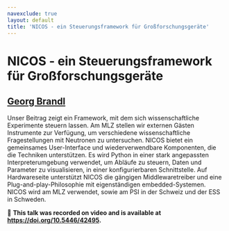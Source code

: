 ```yaml
---
navexclude: true
layout: default
title: 'NICOS - ein Steuerungsframework für Großforschungsgeräte'
---
```


# NICOS - ein Steuerungsframework für Großforschungsgeräte

## [Georg Brandl](../../speaker/RZEXJG/)

Unser Beitrag zeigt ein Framework, mit dem sich wissenschaftliche Experimente steuern lassen.  Am MLZ stellen wir externen Gästen Instrumente zur Verfügung, um verschiedene wissenschaftliche Fragestellungen mit Neutronen zu untersuchen. NICOS bietet ein gemeinsames User-Interface und wiederverwendbare Komponenten, die die Techniken unterstützen. Es wird Python in einer stark angepassten Interpreterumgebung verwendet, um Abläufe zu steuern, Daten und Parameter zu visualisieren, in einer konfigurierbaren Schnittstelle. Auf Hardwareseite unterstützt NICOS die gängigen Middlewaretreiber und eine Plug-and-play-Philosophie mit eigenständigen embedded-Systemen. NICOS wird am MLZ verwendet, sowie am PSI in der Schweiz und der ESS in Schweden.

🎥 **This talk was recorded on video and is available at <https://doi.org/10.5446/42495>.**